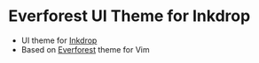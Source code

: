 # Everforest UI Theme for Inkdrop

- UI theme for [Inkdrop](https://inkdrop.app)
- Based on [Everforest](https://github.com/sainnhe/everforest) theme for Vim
